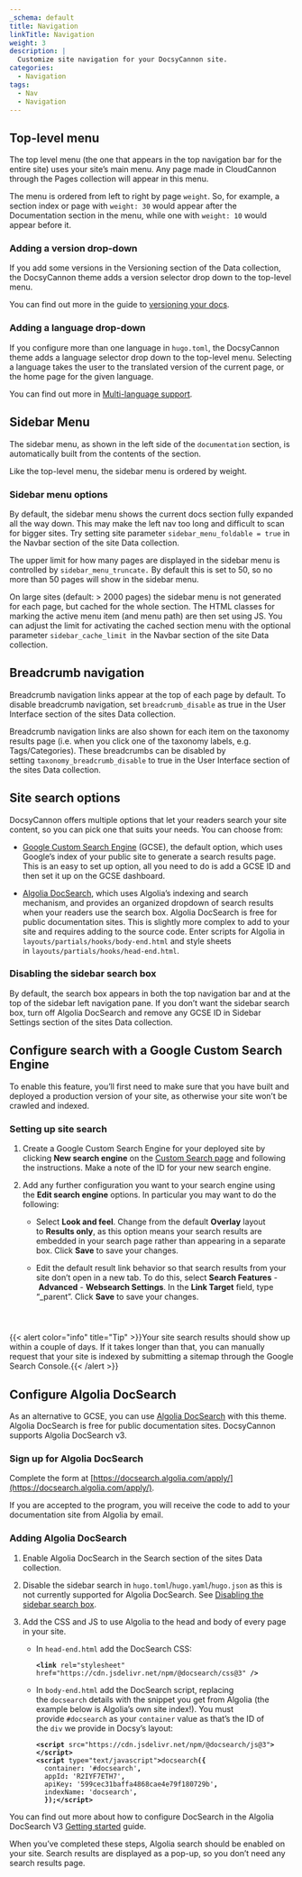 ```yaml
---
_schema: default
title: Navigation
linkTitle: Navigation
weight: 3
description: |
  Customize site navigation for your DocsyCannon site.
categories:
  - Navigation
tags:
  - Nav
  - Navigation
---
```

## Top-level menu

The top level menu (the one that appears in the top navigation bar for the entire site) uses your site’s main menu. Any page made in CloudCannon through the Pages collection will appear in this menu.

The menu is ordered from left to right by page&nbsp;`weight`. So, for example, a section index or page with&nbsp;`weight: 30`&nbsp;would appear after the Documentation section in the menu, while one with&nbsp;`weight: 10`&nbsp;would appear before it.

### Adding a version drop-down

If you add some versions in the Versioning section of the Data collection, the DocsyCannon theme adds a version selector drop down to the top-level menu.

You can find out more in the guide to&nbsp;[versioning your docs](https://www.docsy.dev/docs/adding-content/versioning/).

### Adding a language drop-down

If you configure more than one language in&nbsp;`hugo.toml`, the DocsyCannon theme adds a language selector drop down to the top-level menu. Selecting a language takes the user to the translated version of the current page, or the home page for the given language.

You can find out more in&nbsp;[Multi-language support](https://www.docsy.dev/docs/language/).

## Sidebar Menu

The sidebar menu, as shown in the left side of the&nbsp;`documentation`&nbsp;section, is automatically built from the contents of the section.

Like the top-level menu, the sidebar menu is ordered by weight.

### Sidebar menu options

By default, the sidebar menu shows the current docs section fully expanded all the way down. This may make the left nav too long and difficult to scan for bigger sites. Try setting site parameter&nbsp;`sidebar_menu_foldable = true`&nbsp;in the Navbar section of the site Data collection.

The upper limit for how many pages are displayed in the sidebar menu is controlled by `sidebar_menu_truncate.`&nbsp;By default this is set to 50, so no more than 50 pages will show in the sidebar menu.

On large sites (default: &gt; 2000 pages) the sidebar menu is not generated for each page, but cached for the whole section. The HTML classes for marking the active menu item (and menu path) are then set using JS. You can adjust the limit for activating the cached section menu with the optional parameter&nbsp;`sidebar_cache_limit `in the Navbar section of the site Data collection.

## Breadcrumb navigation

Breadcrumb navigation links appear at the top of each page by default. To disable breadcrumb navigation, set&nbsp;`breadcrumb_disable`&nbsp;as true in the User Interface section of the sites Data collection.

Breadcrumb navigation links are also shown for each item on the taxonomy results page (i.e. when you click one of the taxonomy labels, e.g. Tags/Categories). These breadcrumbs can be disabled by setting&nbsp;`taxonomy_breadcrumb_disable`&nbsp;to true in the User Interface section of the sites Data collection.

## Site search options

DocsyCannon offers multiple options that let your readers search your site content, so you can pick one that suits your needs. You can choose from:

* [Google Custom Search Engine](https://programmablesearchengine.google.com/about/)&nbsp;(GCSE), the default option, which uses Google’s index of your public site to generate a search results page. This is an easy to set up option, all you need to do is add a GCSE ID and then set it up on the GCSE dashboard.

* <a target="_blank" rel="noopener" href="https://docsearch.algolia.com/">Algolia DocSearch</a>, which uses Algolia’s indexing and search mechanism, and provides an organized dropdown of search results when your readers use the search box. Algolia DocSearch is free for public documentation sites. This is slightly more complex to add to your site and requires adding to the source code. Enter scripts for Algolia in `layouts/partials/hooks/body-end.html` and style sheets in&nbsp;`layouts/partials/hooks/head-end.html`.

### Disabling the sidebar search box&nbsp;

By default, the search box appears in both the top navigation bar and at the top of the sidebar left navigation pane. If you don’t want the sidebar search box, turn off Algolia DocSearch and remove any GCSE ID in Sidebar Settings section of the sites Data collection.

## Configure search with a Google Custom Search Engine

To enable this feature, you’ll first need to make sure that you have built and deployed a production version of your site, as otherwise your site won’t be crawled and indexed.

### Setting up site search

1. Create a Google Custom Search Engine for your deployed site by clicking&nbsp;**New search engine**&nbsp;on the&nbsp;[Custom Search page](https://cse.google.com/cse/all)&nbsp;and following the instructions. Make a note of the ID for your new search engine.

2. Add any further configuration you want to your search engine using the&nbsp;**Edit search engine**&nbsp;options. In particular you may want to do the following:

   * Select&nbsp;**Look and feel**. Change from the default&nbsp;**Overlay**&nbsp;layout to&nbsp;**Results only**, as this option means your search results are embedded in your search page rather than appearing in a separate box. Click&nbsp;**Save**&nbsp;to save your changes.

   * Edit the default result link behavior so that search results from your site don’t open in a new tab. To do this, select&nbsp;**Search Features**&nbsp;-&nbsp;**Advanced**&nbsp;-&nbsp;**Websearch Settings**. In the&nbsp;**Link Target**&nbsp;field, type “\_parent”. Click&nbsp;**Save**&nbsp;to save your changes.

<div><h4> </h4>{{< alert color="info" title="Tip" >}}Your site search results should show up within a couple of days. If it takes longer than that, you can manually request that your site is indexed by submitting a sitemap through the Google Search Console.{{< /alert >}}</div>

## Configure Algolia DocSearch

As an alternative to GCSE, you can use&nbsp;[Algolia DocSearch](https://docsearch.algolia.com/)&nbsp;with this theme. Algolia DocSearch is free for public documentation sites. DocsyCannon supports Algolia DocSearch v3.

### Sign up for Algolia DocSearch

Complete the form at&nbsp;[https://docsearch.algolia.com/apply/](https://docsearch.algolia.com/apply/).

If you are accepted to the program, you will receive the code to add to your documentation site from Algolia by email.

### Adding Algolia DocSearch

1. Enable Algolia DocSearch in the Search section of the sites Data collection.&nbsp; &nbsp;&nbsp;

2. Disable the sidebar search in&nbsp;`hugo.toml`/`hugo.yaml`/`hugo.json`&nbsp;as this is not currently supported for Algolia DocSearch. See&nbsp;[Disabling the sidebar search box](https://www.docsy.dev/docs/adding-content/navigation/#disabling-the-sidebar-search-box).

3. Add the CSS and JS to use Algolia to the head and body of every page in your site.

   * In&nbsp;`head-end.html`&nbsp;add the DocSearch CSS:

     <div><p><code class="language-html"><strong>&lt;</strong><strong>link</strong> rel<strong>=</strong>"stylesheet" href<strong>=</strong>"https://cdn.jsdelivr.net/npm/@docsearch/css@3" <strong>/&gt;</strong></code></p></div>
   * In&nbsp;`body-end.html`&nbsp;add the DocSearch script, replacing the&nbsp;`docsearch`&nbsp;details with the snippet you get from Algolia (the example below is Algolia’s own site index!). You must provide&nbsp;`#docsearch`&nbsp;as your&nbsp;`container`&nbsp;value as that’s the ID of the&nbsp;`div`&nbsp;we provide in Docsy’s layout:

     <div><p><code class="language-html"><strong>&lt;</strong><strong>script</strong> src<strong>=</strong>"https://cdn.jsdelivr.net/npm/@docsearch/js@3"<strong>&gt;&lt;/</strong><strong>script</strong><strong>&gt;</strong><br /><strong>&lt;</strong><strong>script</strong> type<strong>=</strong>"text/javascript"<strong>&gt;</strong>docsearch<strong>({</strong><br />&nbsp; container<strong>:</strong> '#docsearch'<strong>,</strong><br />&nbsp; appId<strong>:</strong> 'R2IYF7ETH7'<strong>,</strong><br />&nbsp; apiKey<strong>:</strong> '599cec31baffa4868cae4e79f180729b'<strong>,</strong><br />&nbsp; indexName<strong>:</strong> 'docsearch'<strong>,</strong><br />&nbsp; <strong>});&lt;/</strong><strong>script</strong><strong>&gt;</strong></code></p></div>

You can find out more about how to configure DocSearch in the Algolia DocSearch V3&nbsp;[Getting started](https://docsearch.algolia.com/docs/DocSearch-v3)&nbsp;guide.

When you’ve completed these steps, Algolia search should be enabled on your site. Search results are displayed as a pop-up, so you don’t need any search results page.